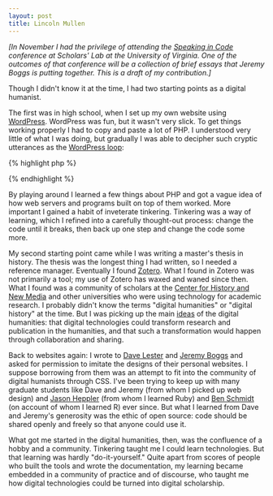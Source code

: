 ```yaml
---
layout: post
title: Lincoln Mullen
---
```


*[In November I had the privilege of attending the [Speaking in Code][]
conference at Scholars' Lab at the University of Virginia. One of the
outcomes of that conference will be a collection of brief essays that
Jeremy Boggs is putting together. This is a draft of my contribution.]*

Though I didn't know it at the time, I had two starting points as a
digital humanist.

The first was in high school, when I set up my own website using
[WordPress][]. WordPress was fun, but it wasn't very slick. To get
things working properly I had to copy and paste a lot of PHP. I
understood very little of what I was doing, but gradually I was able to
decipher such cryptic utterances as the [WordPress loop][]:

{% highlight php %}
<?php if ( have_posts() ) : while ( have_posts() ) : the_post(); ?> 
{% endhighlight %}

By playing around I learned a few things about PHP and got a vague idea
of how web servers and programs built on top of them worked. More
important I gained a habit of inveterate tinkering. Tinkering was a way
of learning, which I refined into a carefully thought-out process:
change the code until it breaks, then back up one step and change the
code some more.

My second starting point came while I was writing a master's thesis in
history. The thesis was the longest thing I had written, so I needed a
reference manager. Eventually I found [Zotero][]. What I found in Zotero
was not primarily a tool; my use of Zotero has waxed and waned since
then. What I found was a community of scholars at the [Center for
History and New Media][] and other universities who were using
technology for academic research. I probably didn't know the terms
"digital humanities" or "digital history" at the time. But I was picking
up the main [ideas][] of the digital humanities: that digital
technologies could transform research and publication in the humanities,
and that such a transformation would happen through collaboration and
sharing.

Back to websites again: I wrote to [Dave Lester][] and [Jeremy Boggs][]
and asked for permission to imitate the designs of their personal
websites. I suppose borrowing from them was an attempt to fit into the
community of digital humanists through CSS. I've been trying to keep up
with many graduate students like Dave and Jeremy (from whom I picked up
web design) and [Jason Heppler][] (from whom I learned Ruby) and [Ben
Schmidt][] (on account of whom I learned R) ever since. But what I
learned from Dave and Jeremy's generosity was the ethic of open source:
code should be shared openly and freely so that anyone could use it.

What got me started in the digital humanities, then, was the confluence
of a hobby and a community. Tinkering taught me I could learn
technologies. But that learning was hardly "do-it-yourself." Quite apart
from scores of people who built the tools and wrote the documentation,
my learning became embedded in a community of practice and of discourse,
who taught me how digital technologies could be turned into digital
scholarship.

  [Speaking in Code]: http://codespeak.scholarslab.org/
  [WordPress]: http://wordpress.org/
  [WordPress loop]: http://codex.wordpress.org/The_Loop
  [Zotero]: http://www.zotero.org/
  [Center for History and New Media]: http://chnm.gmu.edu/
  [ideas]: http://lincolnmullen.com/blog/digital-humanities-is-a-spectrum/
  [Dave Lester]: http://www.davelester.org/
  [Jeremy Boggs]: http://clioweb.org/
  [Jason Heppler]: http://jasonheppler.org/
  [Ben Schmidt]: http://benschmidt.org/
